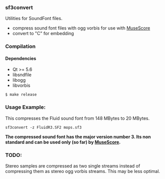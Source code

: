 ### sf3convert

Utilities for SoundFont files.

* compress sound font files with ogg vorbis for use with [MuseScore](http://musescore.org)
* convert to "C" for embedding

### Compilation

#### Dependencies

* Qt >= 5.6
* libsndfile
* libogg
* libvorbis

```
$ make release
```

### Usage Example:

This compresses the Fluid sound font from 148 MBytes to 20 MBytes.

    sf3convert -z FluidR3.SF2 mops.sf3

**The compressed sound font has the major version number 3. Its non standard
and can be used only (so far) by [MuseScore](http://musescore.org).**

### TODO:
Stereo samples are compressed as two single streams instead of compressing
them as stereo ogg vorbis streams. This may be less optimal.
